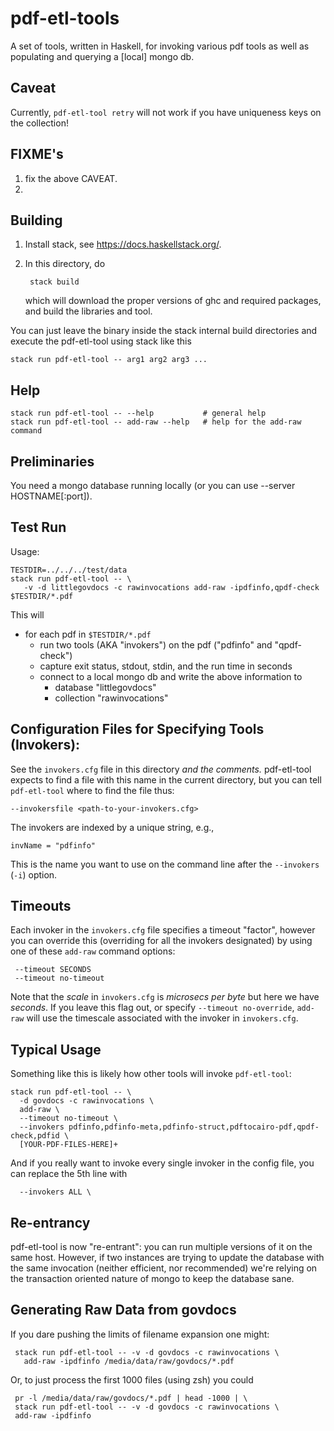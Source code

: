 # pdf-etl-tools

A set of tools, written in Haskell, for invoking various pdf tools
as well as populating and querying a [local] mongo db.

## Caveat

Currently, `pdf-etl-tool retry` will not work if you have uniqueness keys
on the collection!

## FIXME's

 1. fix the above CAVEAT.
 2. <much more>

## Building

1. Install stack, see https://docs.haskellstack.org/.

2. In this directory, do

        stack build

   which will download the proper versions of ghc and required packages, and
   build the libraries and tool.

You can just leave the binary inside the stack internal build directories and
execute the pdf-etl-tool using stack like this


    stack run pdf-etl-tool -- arg1 arg2 arg3 ...

## Help

    stack run pdf-etl-tool -- --help           # general help
    stack run pdf-etl-tool -- add-raw --help   # help for the add-raw command

## Preliminaries

You need a mongo database running locally (or you can use --server HOSTNAME[:port]).

## Test Run

Usage:

    TESTDIR=../../../test/data
    stack run pdf-etl-tool -- \
       -v -d littlegovdocs -c rawinvocations add-raw -ipdfinfo,qpdf-check $TESTDIR/*.pdf

This will
  - for each pdf in `$TESTDIR/*.pdf`
    - run two tools (AKA "invokers") on the pdf ("pdfinfo" and "qpdf-check")
    - capture exit status, stdout, stdin, and the run time in seconds
    - connect to a local mongo db and write the above information to
      - database "littlegovdocs"
      - collection "rawinvocations"

## Configuration Files for Specifying Tools (Invokers):

See the `invokers.cfg` file in this directory *and the comments.* pdf-etl-tool
expects to find a file with this name in the current directory, but you can tell
`pdf-etl-tool` where to find the file thus:

    --invokersfile <path-to-your-invokers.cfg>

The invokers are indexed by a unique string, e.g.,

    invName = "pdfinfo"

This is the name you want to use on the command line after the `--invokers` (`-i`) option.

## Timeouts

Each invoker in the `invokers.cfg` file specifies a timeout "factor", however
you can override this (overriding for all the invokers designated) by using one
of these `add-raw` command options:

     --timeout SECONDS
     --timeout no-timeout

Note that the *scale* in `invokers.cfg` is *microsecs per byte* but here we have
*seconds*.  If you leave this flag out, or specify `--timeout no-override`,
`add-raw` will use the timescale associated with the invoker in `invokers.cfg`.

## Typical Usage

Something like this is likely how other tools will invoke `pdf-etl-tool`:

    stack run pdf-etl-tool -- \
      -d govdocs -c rawinvocations \
      add-raw \
      --timeout no-timeout \
      --invokers pdfinfo,pdfinfo-meta,pdfinfo-struct,pdftocairo-pdf,qpdf-check,pdfid \
      [YOUR-PDF-FILES-HERE]+

And if you really want to invoke every single invoker in the config file, you
can replace the 5th line with

      --invokers ALL \

## Re-entrancy

pdf-etl-tool is now "re-entrant": you can run multiple versions of it on the
same host.  However, if two instances are trying to update the database with
the same invocation (neither efficient, nor recommended) we're relying on
the transaction oriented nature of mongo to keep the database sane.

## Generating Raw Data from govdocs

If you dare pushing the limits of filename expansion one might:

     stack run pdf-etl-tool -- -v -d govdocs -c rawinvocations \
       add-raw -ipdfinfo /media/data/raw/govdocs/*.pdf

Or, to just process the first 1000 files (using zsh) you could

     pr -l /media/data/raw/govdocs/*.pdf | head -1000 | \
     stack run pdf-etl-tool -- -v -d govdocs -c rawinvocations \
     add-raw -ipdfinfo
